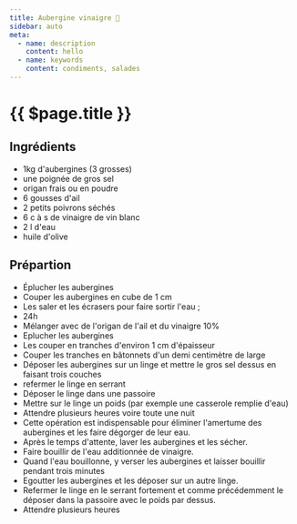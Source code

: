 ```yaml
---
title: Aubergine vinaigre 🍆
sidebar: auto
meta:
  - name: description
    content: hello
  - name: keywords
    content: condiments, salades
---
```

# {{ $page.title }}

## Ingrédients

- 1kg d'aubergines (3 grosses)
- une poignée de gros sel
- origan frais ou en poudre
- 6 gousses d'ail
- 2 petits poivrons séchés
- 6 c à s de vinaigre de vin blanc
- 2 l d'eau
- huile d'olive

## Prépartion

- Éplucher les aubergines
- Couper les aubergines en cube de 1 cm
- Les saler et les écrasers pour faire sortir l'eau ;
- 24h
- Mélanger avec de l'origan de l'ail et du vinaigre 10%
- Eplucher les aubergines
- Les couper en tranches d'environ 1 cm d'épaisseur
- Couper les tranches en bâtonnets d'un demi centimètre de large
- Déposer les aubergines sur un linge et mettre le gros sel dessus en faisant trois couches
- refermer le linge en serrant
- Déposer le linge dans une passoire
- Mettre sur le linge un poids (par exemple une casserole remplie d'eau)
- Attendre plusieurs heures voire toute une nuit
- Cette opération est indispensable pour éliminer l'amertume des aubergines et les faire dégorger de leur eau.
- Après le temps d'attente, laver les aubergines et les sécher.
- Faire bouillir de l'eau additionnée de vinaigre.
- Quand l'eau bouillonne, y verser les aubergines et laisser bouillir pendant trois minutes
- Egoutter les aubergines et les déposer sur un autre linge.
- Refermer le linge en le serrant fortement et comme précédemment le déposer dans la passoire avec le poids par dessus.
- Attendre plusieurs heures
